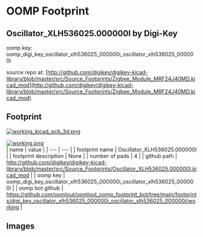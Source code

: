 # OOMP Footprint  
## Oscillator_XLH536025.000000I  by Digi-Key  
  
oomp key: oomp_digi_key_oscillator_xlh536025_000000i_oscillator_xlh536025_000000i  
  
source repo at: [http://github.com/digikey/digikey-kicad-library/blob/master/src/Source_Footprints/Zigbee_Module_MRF24J40MD.kicad_mod](http://github.com/digikey/digikey-kicad-library/blob/master/src/Source_Footprints/Zigbee_Module_MRF24J40MD.kicad_mod)  
## Footprint  
  
[![working_kicad_pcb_3d.png](working_kicad_pcb_3d_600.png)](working_kicad_pcb_3d.png)  
  
[![working.png](working_600.png)](working.png)  
| name | value | 
| --- | --- | 
| footprint name | Oscillator_XLH536025.000000I | 
| footprint description | None | 
| number of pads | 4 | 
| github path | http://github.com/digikey/digikey-kicad-library/blob/master/src/Source_Footprints/Oscillator_XLH536025.000000I.kicad_mod | 
| oomp key | oomp_digi_key_oscillator_xlh536025_000000i_oscillator_xlh536025_000000i | 
| oomp bot github | https://github.com/oomlout/oomlout_oomp_footprint_bot/tree/main/footprints/digi_key_oscillator_xlh536025_000000i_oscillator_xlh536025_000000i/working | 
## Images  
